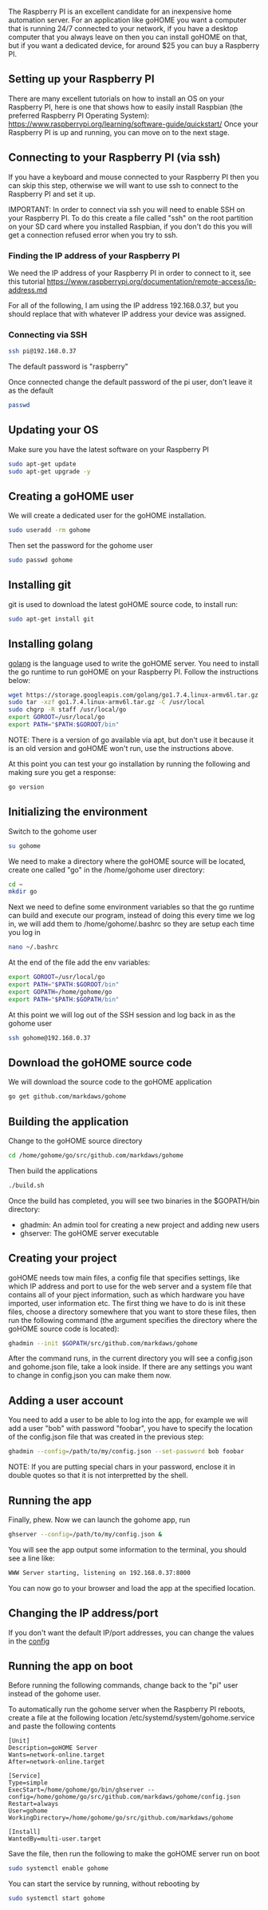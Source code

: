 The Raspberry PI is an excellent candidate for an inexpensive home automation server.  For an application like goHOME you want a computer that is running 24/7 connected to your network, if you have a desktop computer that you always leave on then you can install goHOME on that, but if you want a dedicated device, for around $25 you can buy a Raspberry PI.

## Setting up your Raspberry PI
There are many excellent tutorials on how to install an OS on your Raspberry PI, here is one that shows how to easily install Raspbian (the preferred Raspberry PI Operating System): https://www.raspberrypi.org/learning/software-guide/quickstart/ Once your Raspberry PI is up and running, you can move on to the next stage.

## Connecting to your Raspberry PI (via ssh)
If you have a keyboard and mouse connected to your Raspberry PI then you can skip this step, otherwise we will want to use ssh to connect to the Raspberry PI and set it up.

IMPORTANT: In order to connect via ssh you will need to enable SSH on your Raspberry PI. To do this create a file called "ssh" on the root partition on your SD card where you installed Raspbian, if you don't do this you will get a connection refused error when you try to ssh.

### Finding the IP address of your Raspberry PI
We need the IP address of your Raspberry PI in order to connect to it, see this tutorial https://www.raspberrypi.org/documentation/remote-access/ip-address.md

For all of the following, I am using the IP address 192.168.0.37, but you should replace that with whatever IP address your device was assigned.

### Connecting via SSH
```bash
ssh pi@192.168.0.37
```
The default password is "raspberry"

Once connected change the default password of the pi user, don't leave it as the default
```bash
passwd
```

## Updating your OS
Make sure you have the latest software on your Raspberry PI
```bash 
sudo apt-get update
sudo apt-get upgrade -y
```

## Creating a goHOME user
We will create a dedicated user for the goHOME installation.
```bash
sudo useradd -rm gohome
```
Then set the password for the gohome user
```bash
sudo passwd gohome
```

## Installing git
git is used to download the latest goHOME source code, to install run:
```bash
sudo apt-get install git
```

## Installing golang
[golang](https://golang.org/) is the language used to write the goHOME server. You need to install the go runtime to run goHOME on your Raspberry PI. Follow the instructions below:

```bash
wget https://storage.googleapis.com/golang/go1.7.4.linux-armv6l.tar.gz
sudo tar -xzf go1.7.4.linux-armv6l.tar.gz -C /usr/local
sudo chgrp -R staff /usr/local/go
export GOROOT=/usr/local/go
export PATH="$PATH:$GOROOT/bin"
```
NOTE: There is a version of go available via apt, but don't use it because it is an old version and goHOME won't run, use the instructions above.

At this point you can test your go installation by running the following and making sure you get a response:
```bash
go version
```

## Initializing the environment
Switch to the gohome user
```bash
su gohome
```
We need to make a directory where the goHOME source will be located, create one called "go" in the /home/gohome user directory:
```bash
cd ~
mkdir go
```

Next we need to define some environment variables so that the go runtime can build and execute our program, instead of doing this every time we log in, we will add them to /home/gohome/.bashrc so they are setup each time you log in
```bash
nano ~/.bashrc
```
At the end of the file add the env variables:
```bash
export GOROOT=/usr/local/go
export PATH="$PATH:$GOROOT/bin"
export GOPATH=/home/gohome/go
export PATH="$PATH:$GOPATH/bin"
```
At this point we will log out of the SSH session and log back in as the gohome user
```bash
ssh gohome@192.168.0.37
```

## Download the goHOME source code
We will download the source code to the goHOME application
```bash
go get github.com/markdaws/gohome
```

## Building the application
Change to the goHOME source directory
```bash
cd /home/gohome/go/src/github.com/markdaws/gohome
```
Then build the applications
```bash
./build.sh
```

Once the build has completed, you will see two binaries in the $GOPATH/bin directory:
  - ghadmin: An admin tool for creating a new project and adding new users
  - ghserver: The goHOME server executable
  
## Creating your project
goHOME needs tow main files, a config file that specifies settings, like which IP address and port to use for the web server and a system file that contains all of your pject information, such as which hardware you have imported, user information etc. The first thing we have to do is init these files, choose a directory somewhere that you want to store these files, then run the following command (the argument specifies the directory where the goHOME source code is located):
```bash
ghadmin --init $GOPATH/src/github.com/markdaws/gohome
```
After the command runs, in the current directory you will see a config.json and gohome.json file, take a look inside. If there are any settings you want to change in config.json you can make them now.

## Adding a user account
You need to add a user to be able to log into the app, for example we will add a user "bob" with password "foobar", you have to specify the location of the config.json file that was created in the previous step:

```bash
ghadmin --config=/path/to/my/config.json --set-password bob foobar
```

NOTE: If you are putting special chars in your password, enclose it in double quotes so that it is not interpretted by the shell.

## Running the app
Finally, phew. Now we can launch the gohome app, run
```bash
ghserver --config=/path/to/my/config.json &
```

You will see the app output some information to the terminal, you should see a line like:
```bash
WWW Server starting, listening on 192.168.0.37:8000
```

You can now go to your browser and load the app at the specified location.

## Changing the IP address/port 
If you don't want the default IP/port addresses, you can change the values in the [config](docs/config.md)

## Running the app on boot
Before running the following commands, change back to the "pi" user instead of the gohome user.

To automatically run the gohome server when the Raspberry PI reboots, create a file at the following location /etc/systemd/system/gohome.service and paste the following contents

```
[Unit]
Description=goHOME Server
Wants=network-online.target
After=network-online.target

[Service]
Type=simple
ExecStart=/home/gohome/go/bin/ghserver --config=/home/gohome/go/src/github.com/markdaws/gohome/config.json
Restart=always
User=gohome
WorkingDirectory=/home/gohome/go/src/github.com/markdaws/gohome

[Install]
WantedBy=multi-user.target
```
Save the file, then run the following to make the goHOME server run on boot
```bash
sudo systemctl enable gohome
```

You can start the service by running, without rebooting by
```bash
sudo systemctl start gohome
```
